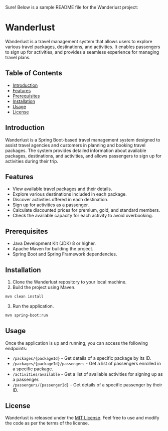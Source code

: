 Sure! Below is a sample README file for the Wanderlust project:

# Wanderlust

Wanderlust is a travel management system that allows users to explore various travel packages, destinations, and activities. It enables passengers to sign up for activities, and provides a seamless experience for managing travel plans.

## Table of Contents

- [Introduction](#introduction)
- [Features](#features)
- [Prerequisites](#prerequisites)
- [Installation](#installation)
- [Usage](#usage)
- [License](#license)

## Introduction

Wanderlust is a Spring Boot-based travel management system designed to assist travel agencies and customers in planning and booking travel packages. The system provides detailed information about available packages, destinations, and activities, and allows passengers to sign up for activities during their trip.

## Features

- View available travel packages and their details.
- Explore various destinations included in each package.
- Discover activities offered in each destination.
- Sign up for activities as a passenger.
- Calculate discounted prices for premium, gold, and standard members.
- Check the available capacity for each activity to avoid overbooking.

## Prerequisites

- Java Development Kit (JDK) 8 or higher.
- Apache Maven for building the project.
- Spring Boot and Spring Framework dependencies.

## Installation

1. Clone the Wanderlust repository to your local machine.
2. Build the project using Maven.

```bash
mvn clean install
```

3. Run the application.

```bash
mvn spring-boot:run
```

## Usage

Once the application is up and running, you can access the following endpoints:

- `/packages/{packageId}` - Get details of a specific package by its ID.
- `/packages/{packageId}/passengers` - Get a list of passengers enrolled in a specific package.
- `/activities/available` - Get a list of available activities for signing up as a passenger.
- `/passengers/{passengerId}` - Get details of a specific passenger by their ID.

## License

Wanderlust is released under the [MIT License](https://opensource.org/licenses/MIT). Feel free to use and modify the code as per the terms of the license.
